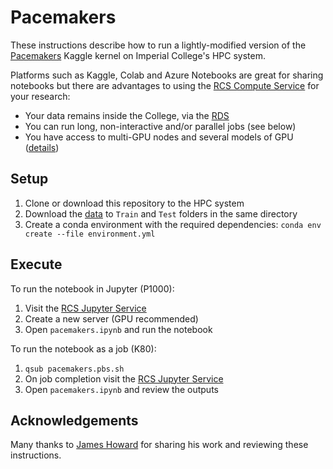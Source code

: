 # Pacemakers

These instructions describe how to run a lightly-modified version of the [Pacemakers](https://www.kaggle.com/jamesphoward/pacemaker-identification-neural-network-example) Kaggle kernel on Imperial College's HPC system.

Platforms such as Kaggle, Colab and Azure Notebooks are great for sharing notebooks but there are advantages to using the [RCS Compute Service](https://www.imperial.ac.uk/admin-services/ict/self-service/research-support/rcs/computing/) for your research:

- Your data remains inside the College, via the [RDS](https://www.imperial.ac.uk/admin-services/ict/self-service/research-support/rcs/rds/)
- You can run long, non-interactive and/or parallel jobs (see below)
- You have access to multi-GPU nodes and several models of GPU ([details](https://www.imperial.ac.uk/admin-services/ict/self-service/research-support/rcs/computing/job-sizing-guidance/gpu/))

## Setup

1. Clone or download this repository to the HPC system
1. Download the [data](https://www.kaggle.com/jamesphoward/pacemakers/download) to `Train` and `Test` folders in the same directory
1. Create a conda environment with the required dependencies: `conda env create --file environment.yml`

## Execute

To run the notebook in Jupyter (P1000):

1. Visit the [RCS Jupyter Service](https://jupyter.rcs.imperial.ac.uk/)
1. Create a new server (GPU recommended)
1. Open `pacemakers.ipynb` and run the notebook

To run the notebook as a job (K80):

1. `qsub pacemakers.pbs.sh`
1. On job completion visit the [RCS Jupyter Service](https://jupyter.rcs.imperial.ac.uk/)
1. Open `pacemakers.ipynb` and review the outputs

## Acknowledgements

Many thanks to [James Howard](http://www.jamesphoward.com/) for sharing his work and reviewing these instructions.
